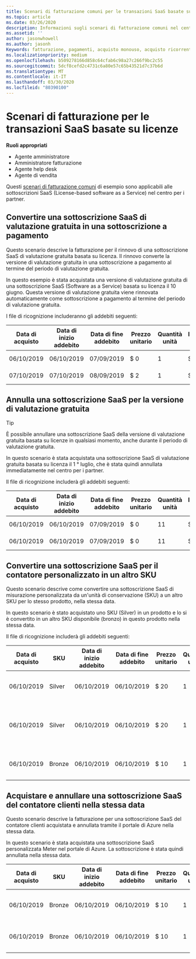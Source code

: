 ```yaml
---
title: Scenari di fatturazione comuni per le transazioni SaaS basate su licenze | Centro per i partner
ms.topic: article
ms.date: 03/26/2020
description: Informazioni sugli scenari di fatturazione comuni nel centro per i partner per le transazioni SaaS basate su licenze.
ms.assetid: ''
author: jasonwhowell
ms.author: jasonh
Keywords: fatturazione, pagamenti, acquisto monouso, acquisto ricorrente, sottoscrizioni, postazioni
ms.localizationpriority: medium
ms.openlocfilehash: b509278166d858c64cfab6c98a27c266f9bc2c55
ms.sourcegitcommit: 5dcf8cefd2c4731c6a80e57c65b43521d7c37b6d
ms.translationtype: MT
ms.contentlocale: it-IT
ms.lasthandoff: 03/30/2020
ms.locfileid: "80390100"
---
```

# <a name="billing-scenarios-for-license-based-saas-transactions"></a>Scenari di fatturazione per le transazioni SaaS basate su licenze

**Ruoli appropriati**

- Agente amministratore
- Amministratore fatturazione
- Agente help desk
- Agente di vendita


Questi [scenari di fatturazione comuni](common-billing-scenarios.md) di esempio sono applicabili alle sottoscrizioni SaaS (License-based software as a Service) nel centro per i partner.

## <a name="convert-a-free-trial-saas-subscription-to-a-paid-subscription"></a>Convertire una sottoscrizione SaaS di valutazione gratuita in una sottoscrizione a pagamento

Questo scenario descrive la fatturazione per il rinnovo di una sottoscrizione SaaS di valutazione gratuita basata su licenza. Il rinnovo converte la versione di valutazione gratuita in una sottoscrizione a pagamento al termine del periodo di valutazione gratuita.

In questo esempio è stata acquistata una versione di valutazione gratuita di una sottoscrizione SaaS (Software as a Service) basata su licenza il 10 giugno. Questa versione di valutazione gratuita viene rinnovata automaticamente come sottoscrizione a pagamento al termine del periodo di valutazione gratuita.

I file di ricognizione includeranno gli addebiti seguenti:

| Data di acquisto | Data di inizio addebito | Data di fine addebito | Prezzo unitario | Quantità unità | Importo totale | Tipo di addebito | Descrizione della sottoscrizione |
| ------------- | ----------------- | --------------- | ---------- | ------------- | ------------ | ----------- | ----------------- |
| 06/10/2019 | 06/10/2019 | 07/09/2019 | $ 0 | 1 | $ 0 | Nuovo | Versione di prova gratuita |
| 07/10/2019 | 07/10/2019 | 08/09/2019 | $ 2 | 1 | $ 2 | Rinnova | Sottoscrizione a pagamento |

## <a name="cancel-a-free-trial-saas-subscription"></a>Annulla una sottoscrizione SaaS per la versione di valutazione gratuita

> [!TIP]
> È possibile annullare una sottoscrizione SaaS della versione di valutazione gratuita basata su licenze in qualsiasi momento, anche durante il periodo di valutazione gratuita.

In questo scenario è stata acquistata una sottoscrizione SaaS di valutazione gratuita basata su licenza il 1 ° luglio, che è stata quindi annullata immediatamente nel centro per i partner.

Il file di ricognizione includerà gli addebiti seguenti:

| Data di acquisto | Data di inizio addebito | Data di fine addebito | Prezzo unitario | Quantità unità | Importo totale | Tipo di addebito | Descrizione della sottoscrizione |
| ------------- | ----------------- | --------------- | ---------- | ------------- | ------------ | ----------- | ----------------- |
| 06/10/2019 | 06/10/2019 | 07/09/2019 | $ 0 | 11 | $ 0 | Nuovo | Versione di prova gratuita |
| 06/10/2019 | 06/10/2019 | 07/09/2019 | $ 0 | 11 | $ 0 | Annulla | Versione di prova gratuita |

## <a name="convert-custom-meter-saas-subscription-to-another-sku"></a>Convertire una sottoscrizione SaaS per il contatore personalizzato in un altro SKU

Questo scenario descrive come convertire una sottoscrizione SaaS di misurazione personalizzata da un'unità di conservazione (SKU) a un altro SKU per lo stesso prodotto, nella stessa data.

In questo scenario è stato acquistato uno SKU (Silver) in un prodotto e lo si è convertito in un altro SKU disponibile (bronzo) in questo prodotto nella stessa data.

Il file di ricognizione includerà gli addebiti seguenti:

| Data di acquisto | SKU | Data di inizio addebito | Data di fine addebito | Prezzo unitario | Quantità unità | Importo totale | Tipo di addebito | Descrizione della sottoscrizione |
| ------------- | ----------------- | ----------------- | --------------- | ---------- | ------------- | ------------ | ----------- | ----------------- |
| 06/10/2019 | Silver | 06/10/2019 | 06/10/2019 | $ 20 | 1 | $ 20 | Nuovo | Sottoscrizione SaaS del contatore personalizzato |
| 06/10/2019 | Silver | 06/10/2019 | 06/10/2019 | $ 20 | 1 | -$20 | Convertire | Rifatturato in base alla sottoscrizione SaaS personalizzata del contatore |
| 06/10/2019 | Bronze | 06/10/2019 | 06/10/2019 | $ 10 | 1 | $ 10 | Convertire | Sottoscrizione SaaS del contatore personalizzato |

## <a name="purchase-and-cancel-a-customer-meter-saas-subscription-on-same-date"></a>Acquistare e annullare una sottoscrizione SaaS del contatore clienti nella stessa data

Questo scenario descrive la fatturazione per una sottoscrizione SaaS del contatore clienti acquistata e annullata tramite il portale di Azure nella stessa data.

In questo scenario è stata acquistata una sottoscrizione SaaS personalizzata Meter nel portale di Azure. La sottoscrizione è stata quindi annullata nella stessa data.

| Data di acquisto | SKU | Data di inizio addebito | Data di fine addebito | Prezzo unitario | Quantità unità | Importo totale | Tipo di addebito | Descrizione della sottoscrizione |
| ------------- | ------------- |----------------- | --------------- | ---------- | ------------- | ------------ | ----------- | ----------------- |
| 06/10/2019 | Bronze | 06/10/2019 | 06/10/2019 | $ 10 | 1 | $ 10 | Nuovo | Sottoscrizione SaaS del contatore personalizzato |
| 06/10/2019 | Bronze | 06/10/2019 | 06/10/2019 | $ 10 | 1 | -$10 | CancelImmediate | Sottoscrizione SaaS del contatore personalizzato |
